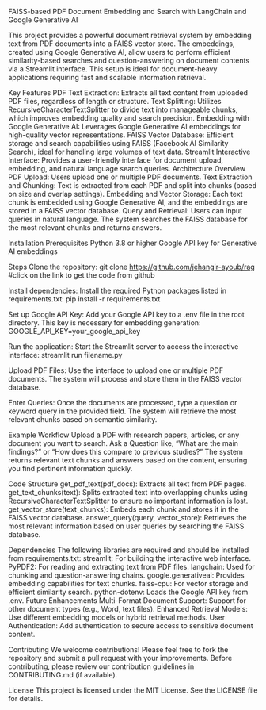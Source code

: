 FAISS-based PDF Document Embedding and Search with LangChain and Google Generative AI

This project provides a powerful document retrieval system by embedding text from PDF documents into a FAISS vector store. The embeddings, created using Google Generative AI, allow users to perform efficient similarity-based searches and question-answering on document contents via a Streamlit interface. This setup is ideal for document-heavy applications requiring fast and scalable information retrieval.

Key Features PDF Text Extraction:
Extracts all text content from uploaded PDF files, regardless of length or structure. Text Splitting: Utilizes RecursiveCharacterTextSplitter to divide text into manageable chunks, which improves embedding quality and search precision. Embedding with Google Generative AI: Leverages Google Generative AI embeddings for high-quality vector representations. FAISS Vector Database: Efficient storage and search capabilities using FAISS (Facebook AI Similarity Search), ideal for handling large volumes of text data. Streamlit Interactive Interface: Provides a user-friendly interface for document upload, embedding, and natural language search queries. Architecture Overview PDF Upload: Users upload one or multiple PDF documents. Text Extraction and Chunking: Text is extracted from each PDF and split into chunks (based on size and overlap settings). Embedding and Vector Storage: Each text chunk is embedded using Google Generative AI, and the embeddings are stored in a FAISS vector database. Query and Retrieval: Users can input queries in natural language. The system searches the FAISS database for the most relevant chunks and returns answers.

Installation Prerequisites Python 3.8 or higher Google API key for Generative AI embeddings

Steps Clone the repository: git clone https://github.com/jehangir-ayoub/rag     
#click on the link to get the code from github 

Install dependencies:
Install the required Python packages listed in requirements.txt: pip install -r requirements.txt

Set up Google API Key: 
Add your Google API key to a .env file in the root directory. This key is necessary for embedding generation: GOOGLE_API_KEY=your_google_api_key

Run the application: Start the Streamlit server to access the interactive interface: streamlit run filename.py

Upload PDF Files: Use the interface to upload one or multiple PDF documents. The system will process and store them in the FAISS vector database.

Enter Queries: Once the documents are processed, type a question or keyword query in the provided field. The system will retrieve the most relevant chunks based on semantic similarity.

Example Workflow Upload a PDF with research papers, articles, or any document you want to search. Ask a Question like, “What are the main findings?” or “How does this compare to previous studies?” The system returns relevant text chunks and answers based on the content, ensuring you find pertinent information quickly.

Code Structure get_pdf_text(pdf_docs):
Extracts all text from PDF pages. get_text_chunks(text): Splits extracted text into overlapping chunks using RecursiveCharacterTextSplitter to ensure no important information is lost. get_vector_store(text_chunks): Embeds each chunk and stores it in the FAISS vector database. answer_query(query, vector_store): Retrieves the most relevant information based on user queries by searching the FAISS database.

Dependencies The following libraries are required and should be installed from requirements.txt: 
streamlit: For building the interactive web interface. PyPDF2: For reading and extracting text from PDF files. langchain: Used for chunking and question-answering chains. google.generativeai: Provides embedding capabilities for text chunks. faiss-cpu: For vector storage and efficient similarity search. python-dotenv: Loads the Google API key from .env. Future Enhancements Multi-Format Document Support: Support for other document types (e.g., Word, text files). Enhanced Retrieval Models: Use different embedding models or hybrid retrieval methods. User Authentication: Add authentication to secure access to sensitive document content.

Contributing We welcome contributions! Please feel free to fork the repository and submit a pull request with your improvements. Before contributing, please review our contribution guidelines in CONTRIBUTING.md (if available).

License This project is licensed under the MIT License. See the LICENSE file for details.
